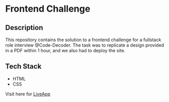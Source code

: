 # Frontend Challenge

## Description
This repository contains the solution to a frontend challenge for a fullstack role interview @Code-Decoder. The task was to replicate a design provided in a PDF within 1 hour, and we also had to deploy the site.

## Tech Stack
- HTML
- CSS


Visit here for [LiveApp](https://exam-harshilvispute.netlify.app/)